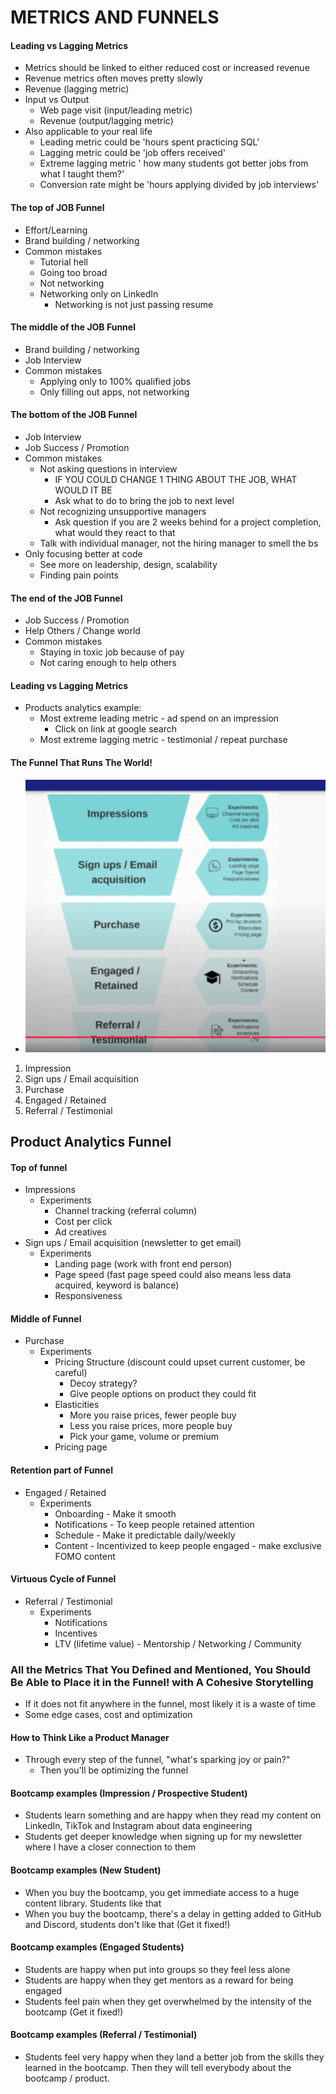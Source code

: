# METRICS AND FUNNELS

#### Leading vs Lagging Metrics
- Metrics should be linked to either reduced cost or increased revenue
- Revenue metrics often moves pretty slowly
- Revenue (lagging metric)
- Input vs Output
    - Web page visit (input/leading metric)
    - Revenue (output/lagging metric)
- Also applicable to your real life
    - Leading metric could be 'hours spent practicing SQL'
    - Lagging metric could be 'job offers received'
    - Extreme lagging metric ' how many students got better jobs from what I taught them?'
    - Conversion rate might be 'hours applying divided by job interviews'

#### The top of JOB Funnel
- Effort/Learning
- Brand building / networking
- Common mistakes
    - Tutorial hell
    - Going too broad
    - Not networking
    - Networking only on LinkedIn
        - Networking is not just passing resume

#### The middle of the JOB Funnel
- Brand building / networking
- Job Interview
- Common mistakes
    - Applying only to 100% qualified jobs
    - Only filling out apps, not networking

#### The bottom of the JOB Funnel
- Job Interview
- Job Success / Promotion
- Common mistakes
    - Not asking questions in interview
        - IF YOU COULD CHANGE 1 THING ABOUT THE JOB, WHAT WOULD IT BE
        - Ask what to do to bring the job to next level
    - Not recognizing unsupportive managers
        - Ask question if you are 2 weeks behind for a project completion, what would they react to that
    - Talk with individual manager, not the hiring manager to smell the bs
- Only focusing better at code
    - See more on leadership, design, scalability
    - Finding pain points

#### The end of the JOB Funnel
- Job Success / Promotion
- Help Others / Change world
- Common mistakes
    - Staying in toxic job because of pay
    - Not caring enough to help others

#### Leading vs Lagging Metrics
- Products analytics example:
    - Most extreme leading metric - ad spend on an impression
        - Click on link at google search
    - Most extreme lagging metric - testimonial / repeat purchase

#### The Funnel That Runs The World!

- ![alt text](image.png)

1. Impression
2. Sign ups / Email acquisition
3. Purchase
4. Engaged / Retained
5. Referral / Testimonial

## **Product Analytics Funnel**

#### Top of funnel
- Impressions
    - Experiments
        - Channel tracking (referral column)
        - Cost per click
        - Ad creatives
- Sign ups / Email acquisition (newsletter to get email)
    - Experiments 
        - Landing page (work with front end person)
        - Page speed (fast page speed could also means less data acquired, keyword is balance)
        - Responsiveness

#### Middle of Funnel
- Purchase
    - Experiments
        - Pricing Structure (discount could upset current customer, be careful)
            - Decoy strategy?
            - Give people options on product they could fit
        - Elasticities
            - More you raise prices, fewer people buy
            - Less you raise prices, more people buy
            - Pick your game, volume or premium
        - Pricing page

#### Retention part of Funnel
- Engaged / Retained
    - Experiments
        - Onboarding - Make it smooth
        - Notifications - To keep people retained attention
        - Schedule - Make it predictable daily/weekly
        - Content - Incentivized to keep people engaged - make exclusive FOMO content

#### Virtuous Cycle of Funnel
- Referral / Testimonial
    - Experiments
        - Notifications
        - Incentives
        - LTV (lifetime value) - Mentorship / Networking / Community

### All the Metrics That You Defined and Mentioned, You Should Be Able to Place it in the Funnel! with A Cohesive Storytelling
- If it does not fit anywhere in the funnel, most likely it is a waste of time
- Some edge cases, cost and optimization

#### How to Think Like a Product Manager
- Through every step of the funnel, "what's sparking joy or pain?"
    - Then you'll be optimizing the funnel 

#### Bootcamp examples (Impression / Prospective Student)
- Students learn something and are happy when they read my content on LinkedIn, TikTok and Instagram about data engineering
- Students get deeper knowledge when signing up for my newsletter where I have a closer connection to them

#### Bootcamp examples (New Student)
- When you buy the bootcamp, you get immediate access to a huge content library. Students like that
- When you buy the bootcamp, there's a delay in getting added to GitHub and Discord, students don't like that (Get it fixed!)

#### Bootcamp examples (Engaged Students)
- Students are happy when put into groups so they feel less alone
- Students are happy when they get mentors as a reward for being engaged
- Students feel pain when they get overwhelmed by the intensity of the bootcamp (Get it fixed!)

#### Bootcamp examples (Referral / Testimonial)
- Students feel very happy when they land a better job from the skills they learned in the bootcamp. Then they will tell everybody about the bootcamp / product.